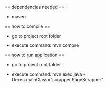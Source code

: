 == dependencies needed ==
* maven


== how to compile ==
* go to project root folder

* execute command: mvn compile


== how to run application ==
* go to project root folder

* execute command: mvn exec:java -Dexec.mainClass="scrapper.PageScrapper"


